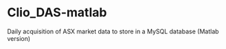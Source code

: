 Clio_DAS-matlab
===============

Daily acquisition of ASX market data to store in a MySQL database (Matlab version)
